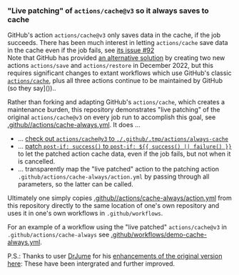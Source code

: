 ### "Live patching" of `actions/cache@v3` so it always saves to cache

GitHub's action `actions/cache@v3` only saves data in the cache, if the job succeeds.  There has been much interest in letting `actions/cache` save data in the cache even if the job fails, see [its issue \#92](https://github.com/actions/cache/issues/92)<br />
Note that GitHub has provided [an alternative solution](https://github.com/actions/cache/discussions/1020) by creating two new actions `actions/save` and `actions/restore` in December 2022, but this requires significant changes to extant workflows which use GitHub's classic [`actions/cache`](https://github.com/actions/cache), plus all three actions continue to be maintained by GitHub (so they say]())..

Rather than forking and adapting GitHub's `actions/cache`, which creates a maintenance burden, this repository demonstrates "live patching" of the original `actions/cache@v3` on every job run to accomplish this goal, see [.github//actions/cache-always.yml](https://github.com/mxxk/gh-actions-cache-always/blob/main/.github/actions/cache-always/action.yml).  It does …

- … [check out `actions/cache@v3` to `./.github/.tmp/actions/always-cache`](https://github.com/mxxk/gh-actions-cache-always/blob/main/.github/actions/cache-always/action.yml#L27-L32)
- … [patch `post-if: success()` to `post-if: ${{ success() || failure() }}`](https://github.com/mxxk/gh-actions-cache-always/blob/main/.github/actions/cache-always/action.yml#L34-L35) to let the patched action cache data, even if the job fails, but not when it is cancelled.
- … transparently map the "live patched" action to the patching action `.github/actions/cache-always/action.yml` by passing through all parameters, so the latter can be called.

Ultimately one simply copies [.github//actions/cache-always/action.yml](https://github.com/mxxk/gh-actions-cache-always/blob/main/.github/actions/cache-always.yml) from this repository directly to the same location of one's own repository and uses it in one's own workflows in `.github/workflows`.

For an example of a workflow using the "live patched" `actions/cache@v3` in `.github/actions/cache-always` see [.github/workflows/demo-cache-always.yml](https://github.com/mxxk/gh-actions-cache-always/blob/main/.github/workflows/demo-cache-always.yml).

P.S.: Thanks to user [DrJume](https://github.com/DrJume) for his [enhancements of the original version here](https://github.com/actions/cache/issues/92#issuecomment-1263067512): These have been intergrated and further improved.
